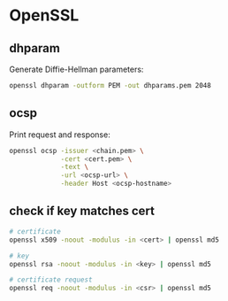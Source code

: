 # OpenSSL

## dhparam
Generate Diffie-Hellman parameters:
```bash
openssl dhparam -outform PEM -out dhparams.pem 2048
```

## ocsp
Print request and response:
```bash
openssl ocsp -issuer <chain.pem> \
             -cert <cert.pem> \
             -text \
             -url <ocsp-url> \
             -header Host <ocsp-hostname>
```


## check if key matches cert

```bash
# certificate
openssl x509 -noout -modulus -in <cert> | openssl md5

# key
openssl rsa -noout -modulus -in <key> | openssl md5

# certificate request
openssl req -noout -modulus -in <csr> | openssl md5
```
